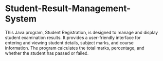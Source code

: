 # Student-Result-Management-System
This Java program, Student Registration, is designed to manage and display student examination results. It provides a user-friendly interface for entering and viewing student details, subject marks, and course information. The program calculates the total marks, percentage, and whether the student has passed or failed.
